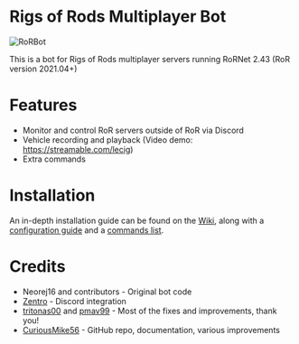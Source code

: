 # Rigs of Rods Multiplayer Bot

![RoRBot](https://i.imgur.com/wUJdzYp.png)

This is a bot for Rigs of Rods multiplayer servers running RoRNet 2.43 (RoR version 2021.04+)

# Features

- Monitor and control RoR servers outside of RoR via Discord
- Vehicle recording and playback (Video demo: https://streamable.com/lecig)
- Extra commands 

# Installation

An in-depth installation guide can be found on the [Wiki](https://github.com/tritonas00/RoRServerBot/wiki), along with a [configuration guide](https://github.com/tritonas00/RoRServerBot/wiki/Configuration) and a [commands list](https://github.com/tritonas00/RoRServerBot/wiki/Commands).

# Credits

- Neorej16 and contributors - Original bot code 
- [Zentro](https://github.com/Zentro) - Discord integration
- [tritonas00](https://github.com/tritonas00) and [pmav99](https://github.com/pmav99) - Most of the fixes and improvements, thank you!
- [CuriousMike56](https://github.com/CuriousMike56/) - GitHub repo, documentation, various improvements


